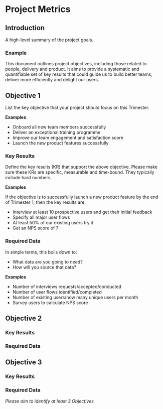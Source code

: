 # Project Metrics

## Introduction

A high-level summary of the project goals.

### Example

This document outlines project objectives, including those related to people, delivery and product. It aims to provide a systematic and quantifiable set of key results that could guide us to build better teams, deliver more efficiently and delight our users.

## Objective 1

List the key objective that your project should focus on this Trimester.

**Examples**

- Onboard all new team members successfully
- Deliver an exceptional training programme
- Improve our team engagement and satisfaction score
- Launch the new product features successfully

### Key Results

Define the key results (KR) that support the above objective. Please make sure these KRs are specific, measurable and time-bound. They typically include hard numbers.

**Examples**

If the objective is to successfully launch a new product feature by the end of Trimester 1, then the key results are:

- Interview at least 10 prospective users and get their initial feedback
- Specify all major user flows
- At least 50% of our existing users try it
- Get an NPS score of 7

### Required Data

In simple terms, this boils down to:

- What data are you going to need?
- How will you source that data?

**Examples**

- Number of interviews requests/accepted/conducted
- Number of user flows identified/completed
- Number of existing users/how many unique users per month
- Survey users to calculate NPS score

## Objective 2

### Key Results

### Required Data

## Objective 3

### Key Results

### Required Data

_Please aim to identify at least 3 Objectives_
